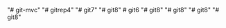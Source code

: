 "# git-mvc" 
"# gitrep4" 
"# git7" 
"# git8" 
#   g i t 6  
 "# git8" 
"# git8"  "# git8" 
"# git8" 
